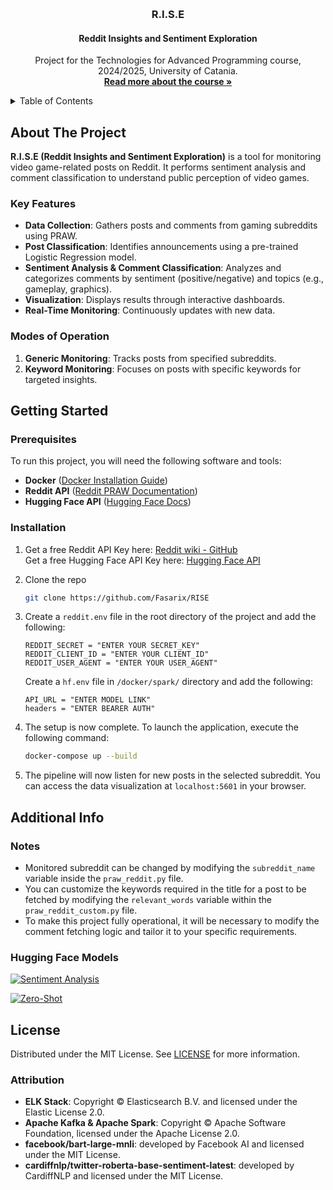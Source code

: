 <a id="readme-top"></a>

<!-- PROJECT LOGO -->
<br />
<div align="center">
  <h3 align="center">R.I.S.E</h3>
  <h4 align="center">Reddit Insights and Sentiment Exploration</h3>

  <p align="center">
    Project for the Technologies for Advanced Programming course, 2024/2025, University of Catania.
    <br />
    <a href="https://web.dmi.unict.it/corsi/l-31/insegnamenti?seuid=B9ADB77F-582D-4956-A0DB-E0BB572ACD69"><strong>Read more about the course »</strong></a>
    <br />
  </p>
</div>

<!-- TABLE OF CONTENTS -->
<details>
  <summary>Table of Contents</summary>
  <ol>
    <li>
      <a href="#about-the-project">About The Project</a>
      <ul>        
        <li><a href="#key-features">Key Features</a></li>
        <li><a href="#modes-of-operation">Modes of operation</a></li>
      </ul>
    </li>
    <li>
      <a href="#getting-started">Getting Started</a>
      <ul>
        <li><a href="#prerequisites">Prerequisites</a></li>
        <li><a href="#installation">Installation</a></li>
      </ul>
    </li>
    <li><a href="#additional-info">Additional Info</a>
      <ul>
        <li><a href="#notes">Notes</a></li>
        <li><a href="#hugging-face-models">Hugging Face Models</a></li>
      </ul>
    </li>
    <li><a href="#license">License</a>
      <ul>
        <li><a href="#attribution">Attribution</a></li>
      </ul>
    </li>
  </ol>
</details>



<!-- ABOUT THE PROJECT -->
## About The Project

**R.I.S.E (Reddit Insights and Sentiment Exploration)** is a tool for monitoring video game-related posts on Reddit. It performs sentiment analysis and comment classification to understand public perception of video games.

### Key Features

- **Data Collection**: Gathers posts and comments from gaming subreddits using PRAW.  
- **Post Classification**: Identifies announcements using a pre-trained Logistic Regression model.  
- **Sentiment Analysis & Comment Classification**: Analyzes and categorizes comments by sentiment (positive/negative) and topics (e.g., gameplay, graphics).  
- **Visualization**: Displays results through interactive dashboards.  
- **Real-Time Monitoring**: Continuously updates with new data.  

### Modes of Operation

1. **Generic Monitoring**: Tracks posts from specified subreddits.  
2. **Keyword Monitoring**: Focuses on posts with specific keywords for targeted insights.  

<!-- GETTING STARTED -->
## Getting Started

### Prerequisites

To run this project, you will need the following software and tools:

* **Docker** ([Docker Installation Guide](https://docs.docker.com/get-docker/))
* **Reddit API** ([Reddit PRAW Documentation](https://praw.readthedocs.io/en/stable/))
* **Hugging Face API** ([Hugging Face Docs](https://huggingface.co/docs/api-inference/getting-started))

### Installation

1. Get a free Reddit API Key here: [Reddit wiki - GitHub](https://github.com/reddit-archive/reddit/wiki/OAuth2-Quick-Start-Example#first-steps) <br>
   Get a free Hugging Face API Key here: [Hugging Face API](https://huggingface.co/docs/hub/en/security-tokens)
2. Clone the repo
   ```sh
   git clone https://github.com/Fasarix/RISE
   ```
3. Create a `reddit.env` file in the root directory of the project and add the following:
   ```env
   REDDIT_SECRET = "ENTER YOUR SECRET_KEY"
   REDDIT_CLIENT_ID = "ENTER YOUR CLIENT_ID"
   REDDIT_USER_AGENT = "ENTER YOUR USER_AGENT"
   ```

   Create a `hf.env` file in `/docker/spark/` directory and add the following:
   ```env
   API_URL = "ENTER MODEL LINK"
   headers = "ENTER BEARER AUTH"
   ```
4. The setup is now complete. To launch the application, execute the following command:
    ```sh
    docker-compose up --build
    ```
5. The pipeline will now listen for new posts in the selected subreddit. You can access the data visualization at `localhost:5601` in your browser.
   
## Additional Info
### Notes
  - Monitored subreddit can be changed by modifying the `subreddit_name` variable inside the `praw_reddit.py` file.
  - You can customize the keywords required in the title for a post to be fetched by modifying the `relevant_words` variable within the   `praw_reddit_custom.py` file.
  - To make this project fully operational, it will be necessary to modify the comment fetching logic and tailor it to your specific requirements.

### Hugging Face Models
[![Sentiment Analysis](https://img.shields.io/badge/Hugging_Face%20%28Sentiment_Analysis%29-cardiffnlp/twitter--roberta--base--sentiment--latest-%234F88FF?style=for-the-badge&logo=huggingface&logoColor=white)](https://huggingface.co/cardiffnlp/twitter-roberta-base-sentiment-latest)

[![Zero-Shot](https://img.shields.io/badge/Hugging_Face%20%28Zero_Shot_Classification%29-facebook/bart--large--mnli-%234F88FF?style=for-the-badge&logo=huggingface&logoColor=white)](https://huggingface.co/facebook/bart-large-mnli)

<!-- LICENSE -->
## License
Distributed under the MIT License. See [LICENSE](LICENSE) for more information.

### Attribution

- **ELK Stack**: Copyright © Elasticsearch B.V. and licensed under the Elastic License 2.0. 
- **Apache Kafka & Apache Spark**: Copyright © Apache Software Foundation, licensed under the Apache License 2.0.
- **facebook/bart-large-mnli**: developed by Facebook AI and licensed under the MIT License.
- **cardiffnlp/twitter-roberta-base-sentiment-latest**: developed by CardiffNLP and licensed under the MIT License.
